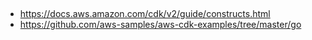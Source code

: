## 
* <https://docs.aws.amazon.com/cdk/v2/guide/constructs.html>
* <https://github.com/aws-samples/aws-cdk-examples/tree/master/go>
